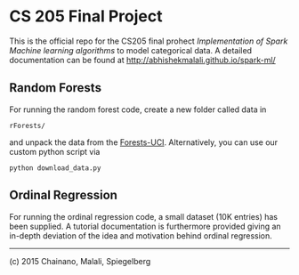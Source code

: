 # CS 205 Final Project

This is the official repo for the CS205 final prohect *Implementation of Spark Machine learning algorithms* to model categorical data. A detailed documentation can be found at <http://abhishekmalali.github.io/spark-ml/>

## Random Forests

For running the random forest code, create a new folder called data in 

`rForests/`

and unpack the data from the [Forests-UCI](http://archive.ics.uci.edu/ml/machine-learning-databases/covtype/covtype.data.gz).
Alternatively, you can use our custom python script via 

	python download_data.py

## Ordinal Regression
For running the ordinal regression code, a small dataset (10K entries) has been supplied. A tutorial documentation is furthermore provided giving an in-depth deviation of the idea and motivation behind ordinal regression.


---
(c) 2015 Chainano, Malali, Spiegelberg